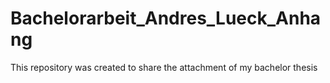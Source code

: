 # Bachelorarbeit_Andres_Lueck_Anhang
This repository was created to share the attachment of my bachelor thesis
